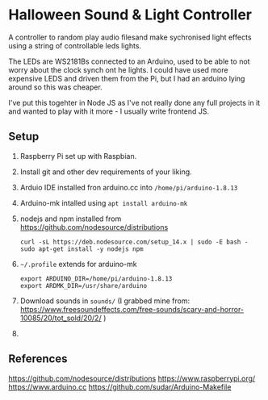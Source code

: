 # Halloween Sound & Light Controller

A controller to random play audio filesand make sychronised light effects using
a string of controllable leds lights.

The LEDs are WS2181Bs connected to an Arduino, used to be able to not worry about
the clock synch ont he lights. I could have used more expensive LEDS and driven
them from the Pi, but I had an arduino lying around so this was cheaper.

I've put this togehter in Node JS as I've not really done any full projects in
it and wanted to play with it more - I usually write frontend JS.

## Setup

1. Raspberry Pi set up with Raspbian.
2. Install git and other dev requirements of your liking.
3. Arduio IDE installed fron arduino.cc into `/home/pi/arduino-1.8.13`
4. Arduino-mk intalled using `apt install arduino-mk`
5. nodejs and npm installed from https://github.com/nodesource/distributions
    ```
    curl -sL https://deb.nodesource.com/setup_14.x | sudo -E bash -
    sudo apt-get install -y nodejs npm
    ```
6. `~/.profile` extends for arduino-mk

    ```
    export ARDUINO_DIR=/home/pi/arduino-1.8.13
    export ARDMK_DIR=/usr/share/arduino
    ```
7. Download sounds in `sounds/` (I grabbed mine from: https://www.freesoundeffects.com/free-sounds/scary-and-horror-10085/20/tot_sold/20/2/ )
8.

## References

https://github.com/nodesource/distributions
https://www.raspberrypi.org/
https://www.arduino.cc
https://github.com/sudar/Arduino-Makefile



